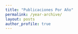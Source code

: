 ```yaml
---
title: "Publicaciones Por Año"
permalink: /year-archive/
layout: posts
author_profile: true
---
```

